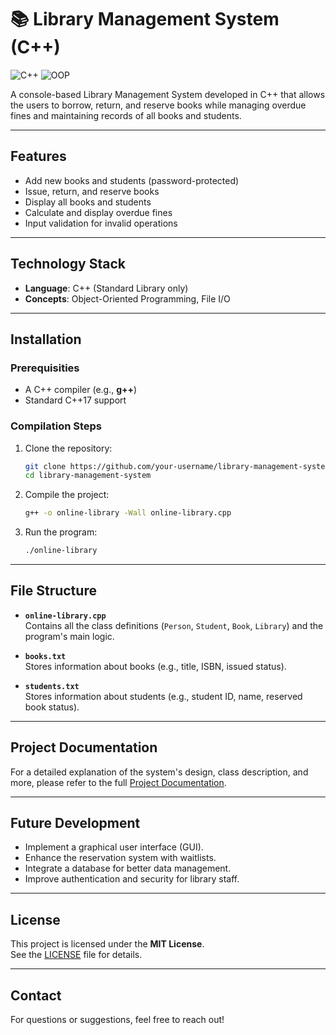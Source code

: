 # 📚 Library Management System (C++)

![C++](https://img.shields.io/badge/C++-17-blue) 
![OOP](https://img.shields.io/badge/OOP-Yes-green)

A console-based Library Management System developed in C++ that allows the users to borrow, return, and reserve books while managing overdue fines and maintaining records of all books and students.

---

## Features

- Add new books and students (password-protected)
- Issue, return, and reserve books
- Display all books and students
- Calculate and display overdue fines
- Input validation for invalid operations

---

## Technology Stack

- **Language**: C++ (Standard Library only)
- **Concepts**: Object-Oriented Programming, File I/O

---

## Installation

### Prerequisities

- A C++ compiler (e.g., **g++**)
- Standard C++17 support

### Compilation Steps

1. Clone the repository:
   ```bash
   git clone https://github.com/your-username/library-management-system.git
   cd library-management-system

2. Compile the project:
   ```bash
   g++ -o online-library -Wall online-library.cpp

3. Run the program:
   ```bash
   ./online-library

---
## File Structure

-  **`online-library.cpp`**  
  Contains all the class definitions (`Person`, `Student`, `Book`, `Library`) and the program's main logic.

- **`books.txt`**  
  Stores information about books (e.g., title, ISBN, issued status).

- **`students.txt`**  
  Stores information about students (e.g., student ID, name, reserved book status).
---
## Project Documentation

For a detailed explanation of the system's design, class description, and more, please refer to the full [Project Documentation](docs/Konrad_Włodarczyk_OOP_project_documentation.docx).

---

## Future Development

- Implement a graphical user interface (GUI).
- Enhance the reservation system with waitlists.
- Integrate a database for better data management.
- Improve authentication and security for library staff.

---

## License

This project is licensed under the **MIT License**.  
See the [LICENSE](LICENSE) file for details.

--- 

## Contact

For questions or suggestions, feel free to reach out!
